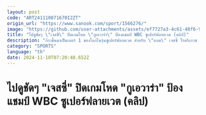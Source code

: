 ```yaml
---
layout: post
code: "ART241110071670I2ZT"
origin_url: "https://www.sanook.com/sport/1566276/"
image: "https://github.com/user-attachments/assets/ef7727a3-4c61-40f6-9c83-e465c655e931"
title: "ไปดูชัดๆ \"เจสซี่\" ปิดเกมโหด \"กูเอวาร่า\" ป้องแชมป์ WBC ซูเปอร์ฟลายเวต (คลิป)"
description: "ก้าวขึ้นมาเป็นเบอร์ 1 ของโลกในรุ่นซูเปอร์ฟลายเวต สำหรับ \"แบม\" เจสซี่ โรดริเกวซ กำปั้นชาวสหรัฐฯ แชมป์สภามวยโลก (WBC) ที่ป้องกันแชมป์ได้อย่างสวยหรู"
category: "SPORTS"
language: "th"
date: 2024-11-10T07:20:48.652Z
---
```


# ไปดูชัดๆ "เจสซี่" ปิดเกมโหด "กูเอวาร่า" ป้องแชมป์ WBC ซูเปอร์ฟลายเวต (คลิป)